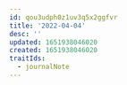 ```yaml
---
id: qou3udph0z1uv3q5x2ggfvr
title: '2022-04-04'
desc: ''
updated: 1651938046020
created: 1651938046020
traitIds:
  - journalNote
---
```


